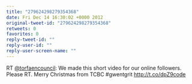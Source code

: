 ```yaml
---
title: "279624298279354368"
date: Fri Dec 14 16:30:02 +0000 2012
original-tweet-id: "279624298279354368"
retweets: 0
favorites: 0
reply-tweet-id: ""
reply-user-id: ""
reply-user-screen-name: ""
---
```

RT <a href="https://twitter.com/torfaencouncil">@torfaencouncil</a>: We made this short video for our online followers. Please RT. Merry Christmas from TCBC #gwentgrit http://t.co/dpZ9code
